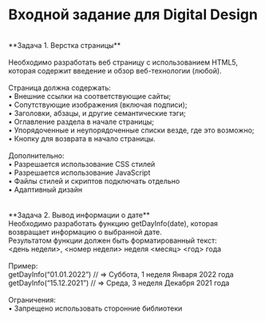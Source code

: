 # Входной задание для Digital Design<br>

<br>
**Задача 1. Верстка страницы**<br>
<br>
Необходимо разработать веб страницу с использованием HTML5, которая содержит введение и обзор веб-технологии (любой).<br>
<br>
Страница должна содержать:<br>
•	Внешние ссылки на соответствующие сайты;<br>
•	Сопутствующие изображения (включая подписи);<br>
•	Заголовки, абзацы, и другие семантические тэги;<br>
•	Оглавление раздела в начале страницы;<br>
•	Упорядоченные и неупорядоченные списки везде, где это возможно;<br>
•	Кнопку для возврата в начало страницы.<br>
<br>
Дополнительно:<br>
•	Разрешается использование CSS cтилей<br>
•	Разрешается использование JavaScript<br>
•	Файлы стилей и скриптов подключать отдельно<br>
•	Адаптивный дизайн<br>
<br>
<br>
**Задача 2. Вывод информации о дате**<br>
Необходимо разработать функцию getDayInfo(date), которая возвращает информацию о выбранной дате.<br>
Результатом функции должен быть форматированный текст:<br>
<день недели>, <номер недели> неделя <месяц> <год> года<br>
<br>
Пример:<br>
getDayInfo(“01.01.2022”) // => Суббота, 1 неделя Января 2022 года<br>
getDayInfo(“15.12.2021”) // => Среда, 3 неделя Декабря 2021 года<br>
<br>
Ограничения:<br>
•	Запрещено использовать сторонние библиотеки<br>


